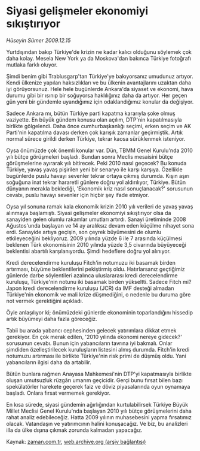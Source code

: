 # Siyasi gelişmeler ekonomiyi sıkıştırıyor

*Hüseyin Sümer 2009.12.15*

<tr><td class="metin" colspan="2" style="padding-top: 20px; padding-left: 5px; ">Yurtdışından bakıp Türkiye'de krizin ne kadar kalıcı olduğunu söylemek çok daha kolay. Mesela New York ya da Moskova'dan bakınca Türkiye fotoğrafı mutlaka farklı oluyor.</td></tr><tr><td class="metin" colspan="2" style="padding-top: 20px; padding-left: 5px; "><p>Şimdi benim gibi Trablusgarp'tan Türkiye'ye bakıyorsanız umudunuz artıyor. Kendi ülkenize yapılan haksızlıkları ve bu ülkenin avantajlarını uzaktan daha iyi görüyorsunuz. Hele hele bugünlerde Ankara'da siyaset ve ekonomi, hava durumu gibi bir ısınıp bir soğuyorsa haklılığınız daha da artıyor. Her geçen gün yeni bir gündemle uyandığımız için odaklandığımız konular da değişiyor.
<p> Sadece Ankara mı, bütün Türkiye parti kapatma kararıyla şoke olmuş vaziyette. En büyük gündem konusu olan açılım, DTP'nin kapatılmasıyla birlikte gölgelendi. Daha önce cumhurbaşkanlığı seçimi, erken seçim ve AK Parti'nin kapatılma davası derken çok karışık zamanlar geçirmiştik. Artık normal sürece girildi derken Türkiye, tekrar kaosa sürüklenmek isteniyor.
<p>Oysa önümüzde çok önemli konular var. Dün, TBMM Genel Kurulu'nda 2010 yılı bütçe görüşmeleri başladı. Bundan sonra Meclis mesaisini bütçe görüşmelerine ayırarak yılı bitirecek. Peki 2010 nasıl geçecek? Bu konuda Türkiye, yavaş yavaş pişirilen yeni bir senaryo ile karşı karşıya. Özellikle bugünlerde puslu havayı sevenler tekrar ortaya çıkmış durumda. Kışın aşırı soğuğuna inat tekrar hararetli günlere doğru yol aldırılıyor, Türkiye. Bütün dünyanın merakla beklediği, 'Ekonomik kriz nasıl sonuçlanacak?' sorusunun cevabı, puslu havayı sevenler için hiçbir şey ifade etmiyor.
<p>Oysa yıl sonuna ramak kala ekonomik krizin 2010 yılı verileri de yavaş yavaş alınmaya başlamıştı. Siyasi gelişmeler ekonomiyi sıkıştırıyor olsa da sanayiden gelen olumlu rakamlar umutları artırdı. Sanayi üretiminde 2008 Ağustos'unda başlayan ve 14 ay aralıksız devam eden küçülme nihayet sona erdi. Sanayide artıya geçişin, son çeyrek büyümesini de olumlu etkileyeceğini bekliyoruz. 2009 yılında yüzde 6 ile 7 arasında küçülmesi beklenen Türk ekonomisinin 2010 yılında yüzde 3,5 civarında büyüyeceği beklentisi abartılı karşılanıyordu. Şimdi hedeflere doğru yol alınıyor.
<p>Kredi derecelendirme kuruluşu Fitch'in notumuzu iki basamak birden artırması, büyüme beklentilerini pekiştirmiş oldu. Hatırlarsanız geçtiğimiz günlerde darbe söylentileri azalınca uluslararası kredi derecelendirme kuruluşu, Türkiye'nin notunu iki basamak birden yükseltti. Sadece Fitch mi? Japon kredi derecelendirme kuruluşu (JCR) da IMF desteği almadan Türkiye'nin ekonomik ve mali krize düşmediğini, o nedenle bu duruma göre not vermek gerektiğini açıkladı.
<p>Öyle anlaşılıyor ki; önümüzdeki günlerde ekonominin toparlandığını hissedip artık büyümeyi daha fazla göreceğiz.
<p>Tabii bu arada yabancı cephesinden gelecek yatırımlara dikkat etmek gerekiyor. En çok merak edilen, '2010 yılında ekonomi nereye gidecek?' sorusunun cevabı. Bunun için yabancıların tavrına iyi bakmalı. Onlar şimdiden özelleştirilecek kuruluşların listesini almış durumda. Fitch'in kredi notumuzu artırması ile birlikte Türkiye'nin risk primi de düşmüş oldu. Yani yabancıların ilgisi daha da artabilir.
<p>Bütün bunlara rağmen Anayasa Mahkemesi'nin DTP'yi kapatmasıyla birlikte oluşan umutsuzluk rüzgârı umarım geçicidir. Gerçi bunu fırsat bilen bazı spekülatörler harekete geçerek faiz ve döviz piyasalarında oyun oynamaya başladı. Onlara fırsat vermemek gerekiyor.
<p>En kısa sürede, siyasi gündemin ağırlığından kurtulabilirsek Türkiye Büyük Millet Meclisi Genel Kurulu'nda başlayan 2010 yılı bütçe görüşmelerini daha rahat analiz edebileceğiz. Hatta 2009 yılının muhasebesini yapma fırsatımız olacak. Vatandaşın ve yatırımcının halini konuşacağız. Ve biz, bu analizleri illa da ülke dışına çıkmak zorunda kalmadan yapacağız.<br/></p></p></p></p></p></p></p></p></p></td></tr>

Kaynak: [zaman.com.tr](http://zaman.com.tr/yazar.do?yazino=927420), [web.archive.org (arşiv bağlantısı)](http://web.archive.org/web/20100124080033/http://www.zaman.com.tr:80/yazar.do?yazino=927420)
